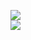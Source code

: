 [![](https://img.shields.io/badge/Made%20With-Github%20Spray-lightgrey.svg?style=for-the-badge&logo=github)](https://github.com/Annihil/github-spray#7839)  
[![](https://i.imgur.com/2DrTn0Z.gif)](https://github.com/Annihil/github-spray)